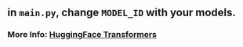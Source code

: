 ## in `main.py`, change `MODEL_ID` with your models.
### More Info: [HuggingFace Transformers](https://huggingface.co/docs/transformers/index)